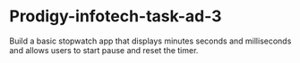 # Prodigy-infotech-task-ad-3
Build a basic stopwatch app that displays minutes seconds and milliseconds and  allows users to start pause and reset the timer.
